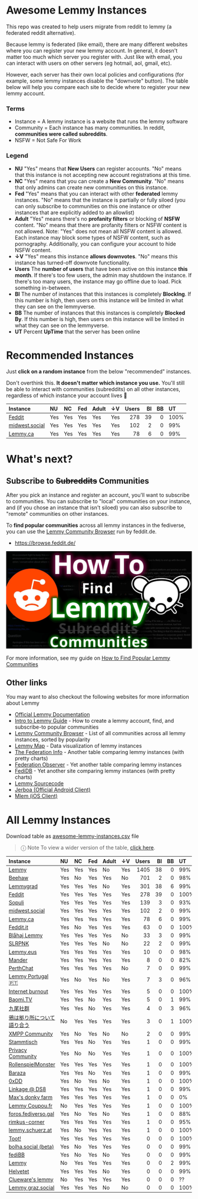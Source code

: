 
# Awesome Lemmy Instances

This repo was created to help users migrate from reddit to lemmy (a federated reddit alternative).

Because lemmy is federated (like email), there are many different websites where you can register your new lemmy account. In general, it doesn't matter too much which server you register with. Just like with email, you can interact with users on other servers (eg hotmail, aol, gmail, etc).

However, each server has their own local policies and configurations (for example, some lemmy instances disable the "downvote" button). The table below will help you compare each site to decide where to register your new lemmy account.

### Terms

 * Instance = A lemmy instance is a website that runs the lemmy software
 * Community = Each instance has many communities. In reddit, **communities were called subreddits**.
 * NSFW = Not Safe For Work

### Legend

 * **NU** "Yes" means that **New Users** can register accounts. "No" means that this instance is not accepting new account registrations at this time.
 * **NC** "Yes" means that you can create a **New Community**. "No" means that only admins can create new communities on this instance.
 * **Fed** "Yes" means that you can interact with other **federated** lemmy instances. "No" means that the instance is partially or fully siloed (you can only subscribe to communities on this one instance or other instances that are explicitly added to an allowlist)
 * **Adult** "Yes" means there's no **profanity filters** or blocking of **NSFW** content. "No" means that there are profanity filters or NSFW content is not allowed. Note: "Yes" does not mean all NSFW content is allowed. Each instance may block some types of NSFW content, such as pornography. Additionally, you can configure your account to hide NSFW content. 
 * **↓V** "Yes" means this instance **allows downvotes**. "No" means this instance has turned-off downvote functionality.
 * **Users** The **number of users** that have been active on this instance **this month**. If there's too few users, the admin may shutdown the instance. If there's too many users, the instance may go offline due to load. Pick something in-between.
 * **BI** The number of instances that this instances is completely **BlockIng**. If this number is high, then users on this instance will be limited in what they can see on the lemmyverse.
 * **BB** The number of instances that this instances is completely **Blocked By**. If this number is high, then users on this instance will be limited in what they can see on the lemmyverse.
 * **UT** Percent **UpTime** that the server has been online

# Recommended Instances

Just **click on a random instance** from the below "recommended" instances.

Don't overthink this. **It doesn't matter which instance you use.** You'll still be able to interact with communities (subreddits) on all other instances, regardless of which instance your account lives 🙂

| Instance                                 | NU   | NC   | Fed   | Adult   | ↓V   |   Users |   BI |   BB | UT   |
|:-----------------------------------------|:-----|:-----|:------|:--------|:-----|--------:|-----:|-----:|:-----|
| [Feddit](https://feddit.de)              | Yes  | Yes  | Yes   | Yes     | Yes  |     278 |   39 |    0 | 100% |
| [midwest.social](https://midwest.social) | Yes  | Yes  | Yes   | Yes     | Yes  |     102 |    2 |    0 | 99%  |
| [Lemmy.ca](https://lemmy.ca)             | Yes  | Yes  | Yes   | Yes     | Yes  |      78 |    6 |    0 | 99%  |

# What's next?

## Subscribe to ~~Subreddits~~ Communities

After you pick an instance and register an account, you'll want to subscribe to communities. You can subscribe to "local" communities on your instance, and (if you chose an instance that isn't siloed) you can also subscribe to "remote" communities on other instances.

To **find popular communities** across all lemmy instances in the fediverse, you can use the [Lemmy Community Browser](https://browse.feddit.de/) run by feddit.de.

 * https://browse.feddit.de/

<a href="https://tech.michaelaltfield.net/2023/06/11/lemmy-migration-find-subreddits-communities/"><img src="lemmy-migration-find-subreddits-communities.jpg" alt="How To Find Lemmy Communities" /></a>

For more information, see my guide on [How to Find Popular Lemmy Communities](https://tech.michaelaltfield.net/2023/06/11/lemmy-migration-find-subreddits-communities/)

## Other links

You may want to also checkout the following websites for more information about Lemmy

 * [Official Lemmy Documentation](https://join-lemmy.org/docs/en/index.html)
 * [Intro to Lemmy Guide](https://tech.michaelaltfield.net/2023/06/11/lemmy-migration-find-subreddits-communities/) - How to create a lemmy account, find, and subscribe-to popular communities
 * [Lemmy Community Browser](https://browse.feddit.de/) - List of all communities across all lemmy instances, sorted by popularity
 * [Lemmy Map](https://lemmymap.feddit.de) - Data visualization of lemmy instances
 * [The Federation Info](https://the-federation.info/platform/73) - Another table comparing lemmy instances (with pretty charts)
 * [Federation Observer](https://lemmy.fediverse.observer/list) - Yet another table comparing lemmy instances
 * [FediDB](https://fedidb.org/software/lemmy) - Yet another site comparing lemmy instances (with pretty charts)
 * [Lemmy Sourcecode](https://github.com/LemmyNet/lemmy)
 * [Jerboa (Official Android Client)](https://f-droid.org/packages/com.jerboa/)
 * [Mlem (iOS Client)](https://testflight.apple.com/join/xQfmkJhc)


# All Lemmy Instances

Download table as <a href="https://raw.githubusercontent.com/maltfield/awesome-lemmy-instances/main/awesome-lemmy-instances.csv" target="_blank" download>awesome-lemmy-instances.csv</a> file

> ⓘ Note To view a wider version of the table, [click here](README.md).

| Instance                                                | NU   | NC   | Fed   | Adult   | ↓V   |   Users |   BI |   BB | UT   |
|:--------------------------------------------------------|:-----|:-----|:------|:--------|:-----|--------:|-----:|-----:|:-----|
| [Lemmy](https://lemmy.ml)                               | Yes  | Yes  | Yes   | No      | Yes  |    1405 |   38 |    0 | 99%  |
| [Beehaw](https://beehaw.org)                            | Yes  | No   | Yes   | Yes     | No   |     701 |    2 |    0 | 98%  |
| [Lemmygrad](https://lemmygrad.ml)                       | Yes  | Yes  | Yes   | No      | Yes  |     301 |   38 |    6 | 99%  |
| [Feddit](https://feddit.de)                             | Yes  | Yes  | Yes   | Yes     | Yes  |     278 |   39 |    0 | 100% |
| [Sopuli](https://sopuli.xyz)                            | Yes  | Yes  | Yes   | Yes     | Yes  |     139 |    3 |    0 | 93%  |
| [midwest.social](https://midwest.social)                | Yes  | Yes  | Yes   | Yes     | Yes  |     102 |    2 |    0 | 99%  |
| [Lemmy.ca](https://lemmy.ca)                            | Yes  | Yes  | Yes   | Yes     | Yes  |      78 |    6 |    0 | 99%  |
| [Feddit.it](https://feddit.it)                          | Yes  | No   | Yes   | Yes     | Yes  |      63 |    0 |    0 | 100% |
| [Blåhaj Lemmy](https://lemmy.blahaj.zone)               | Yes  | Yes  | Yes   | Yes     | No   |      33 |    3 |    0 | 99%  |
| [SLRPNK](https://slrpnk.net)                            | Yes  | Yes  | Yes   | No      | No   |      22 |    2 |    0 | 99%  |
| [Lemmy.eus](https://lemmy.eus)                          | Yes  | Yes  | Yes   | Yes     | Yes  |      10 |    0 |    0 | 98%  |
| [Mander](https://mander.xyz)                            | Yes  | Yes  | Yes   | Yes     | Yes  |       8 |    0 |    0 | 82%  |
| [PerthChat](https://lemmy.perthchat.org)                | Yes  | Yes  | Yes   | Yes     | No   |       7 |    0 |    0 | 99%  |
| [Lemmy Portugal 🇵🇹](https://lemmy.pt)                   | Yes  | No   | Yes   | No      | Yes  |       7 |    3 |    0 | 96%  |
| [Internet burnout](https://group.lt)                    | Yes  | Yes  | Yes   | Yes     | Yes  |       5 |    0 |    0 | 100% |
| [Baomi.TV](https://baomi.tv)                            | Yes  | Yes  | No    | Yes     | Yes  |       5 |    0 |    1 | 99%  |
| [九尾社群](https://bbs.9tail.net)                           | Yes  | Yes  | No    | Yes     | Yes  |       4 |    0 |    3 | 96%  |
| [鴉は拠り所について語り合う](https://lm.korako.me)                   | No   | Yes  | Yes   | Yes     | Yes  |       3 |    0 |    1 | 100% |
| [XMPP Community](https://community.xmpp.net)            | Yes  | No   | Yes   | No      | No   |       2 |    0 |    0 | 99%  |
| [Stammtisch](https://stammtisch.hallertau.social)       | Yes  | Yes  | No    | Yes     | Yes  |       1 |    0 |    0 | 99%  |
| [Privacy Community](https://community.nicfab.it)        | Yes  | No   | No    | Yes     | Yes  |       1 |    0 |    0 | 100% |
| [RollenspielMonster](https://lemmy.rollenspiel.monster) | Yes  | Yes  | Yes   | Yes     | Yes  |       1 |    0 |    0 | 100% |
| [Baraza](https://baraza.africa)                         | Yes  | Yes  | No    | Yes     | Yes  |       1 |    0 |    0 | 99%  |
| [0xDD](https://0xdd.org.ru)                             | Yes  | No   | Yes   | No      | Yes  |       1 |    0 |    0 | 100% |
| [Linkage @ DS8](https://linkage.ds8.zone)               | Yes  | Yes  | Yes   | Yes     | Yes  |       1 |    0 |    0 | 99%  |
| [Max's donky farm](https://donky.social)                | Yes  | Yes  | Yes   | Yes     | Yes  |       1 |    0 |    0 | 0%   |
| [Lemmy Coupou.fr](https://lemmy.coupou.fr)              | No   | Yes  | Yes   | Yes     | Yes  |       1 |    0 |    0 | 100% |
| [foros.fediverso.gal](https://foros.fediverso.gal)      | Yes  | No   | Yes   | No      | Yes  |       1 |    0 |    0 | 88%  |
| [rimkus-corner](https://lemmy.rimkus.it)                | Yes  | Yes  | Yes   | Yes     | Yes  |       1 |    0 |    0 | 95%  |
| [lemmy.schuerz.at](https://lemmy.schuerz.at)            | Yes  | No   | Yes   | Yes     | Yes  |       1 |    0 |    0 | 100% |
| [Toot!](https://lemmy.toot.pt)                          | Yes  | Yes  | Yes   | Yes     | Yes  |       0 |    0 |    0 | 100% |
| [bolha.social (beta)](https://bolha.social)             | Yes  | No   | Yes   | Yes     | Yes  |       0 |    0 |    0 | 99%  |
| [fediBB](https://fedibb.ml)                             | Yes  | No   | Yes   | No      | Yes  |       0 |    0 |    0 | 99%  |
| [Lemmy](https://lemmy.services.coupou.fr)               | No   | Yes  | Yes   | Yes     | Yes  |       0 |    0 |    2 | 99%  |
| [Helvetet](https://lemmy.helvetet.eu)                   | Yes  | Yes  | Yes   | No      | Yes  |       0 |    0 |    0 | 99%  |
| [Clueware's lemmy](https://lemmy.clueware.org)          | No   | Yes  | Yes   | Yes     | Yes  |       0 |    0 |    0 | ??   |
| [Lemmy graz.social](https://lemmy.graz.social)          | Yes  | Yes  | Yes   | No      | No   |       0 |    0 |    0 | 100% |
